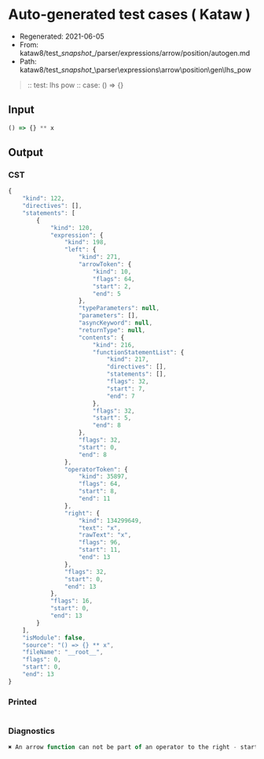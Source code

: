 # Auto-generated test cases ( Kataw )
- Regenerated: 2021-06-05
- From: kataw8/test\__snapshot__/parser/expressions/arrow/position/autogen.md
- Path: kataw8/test\__snapshot__\parser\expressions\arrow\position\gen\lhs_pow
> :: test: lhs pow
> :: case: () => {}
## Input

`````js
() => {} ** x
`````
## Output

### CST

```javascript
{
    "kind": 122,
    "directives": [],
    "statements": [
        {
            "kind": 120,
            "expression": {
                "kind": 198,
                "left": {
                    "kind": 271,
                    "arrowToken": {
                        "kind": 10,
                        "flags": 64,
                        "start": 2,
                        "end": 5
                    },
                    "typeParameters": null,
                    "parameters": [],
                    "asyncKeyword": null,
                    "returnType": null,
                    "contents": {
                        "kind": 216,
                        "functionStatementList": {
                            "kind": 217,
                            "directives": [],
                            "statements": [],
                            "flags": 32,
                            "start": 7,
                            "end": 7
                        },
                        "flags": 32,
                        "start": 5,
                        "end": 8
                    },
                    "flags": 32,
                    "start": 0,
                    "end": 8
                },
                "operatorToken": {
                    "kind": 35897,
                    "flags": 64,
                    "start": 8,
                    "end": 11
                },
                "right": {
                    "kind": 134299649,
                    "text": "x",
                    "rawText": "x",
                    "flags": 96,
                    "start": 11,
                    "end": 13
                },
                "flags": 32,
                "start": 0,
                "end": 13
            },
            "flags": 16,
            "start": 0,
            "end": 13
        }
    ],
    "isModule": false,
    "source": "() => {} ** x",
    "fileName": "__root__",
    "flags": 0,
    "start": 0,
    "end": 13
}
```

### Printed

```javascript

```

### Diagnostics

```javascript
✖ An arrow function can not be part of an operator to the right - start: 8, end: 11

```

